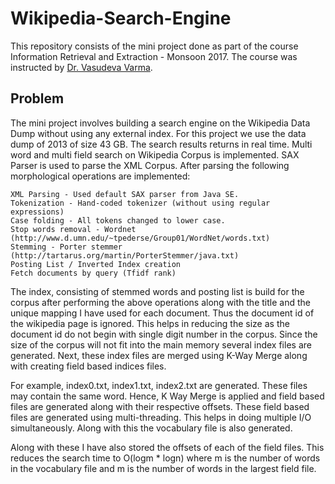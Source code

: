 Wikipedia-Search-Engine
========================

This repository consists of the mini project done as part of the course Information Retrieval and Extraction - Monsoon 2017. The course was instructed by [Dr. Vasudeva Varma](http://faculty.iiit.ac.in/~vv/Home.html). 

## Problem
The mini project involves building a search engine on the Wikipedia Data Dump without using any external index. For this project we use the data dump of 2013 of size 43 GB. The search results returns in real time. Multi word and multi field search on Wikipedia Corpus is implemented. SAX Parser is used to parse the XML Corpus. After parsing the following morphological operations are implemented:

    XML Parsing - Used default SAX parser from Java SE.
    Tokenization - Hand-coded tokenizer (without using regular expressions)
    Case folding - All tokens changed to lower case.
    Stop words removal - Wordnet (http://www.d.umn.edu/~tpederse/Group01/WordNet/words.txt)
    Stemming - Porter stemmer (http://tartarus.org/martin/PorterStemmer/java.txt)
    Posting List / Inverted Index creation
    Fetch documents by query (Tfidf rank)


The index, consisting of stemmed words and posting list is build for the corpus after performing the above operations along with the title and the unique mapping I have used for each document. Thus the document id of the wikipedia page is ignored. This helps in reducing the size as the document id do not begin with single digit number in the corpus. Since the size of the corpus will not fit into the main memory several index files are generated. Next, these index files are merged using K-Way Merge along with creating field based indices files.

For example, index0.txt, index1.txt, index2.txt are generated. These files may contain the same word. Hence, K Way Merge is applied and field based files are generated along with their respective offsets. These field based files are generated using multi-threading. This helps in doing multiple I/O simultaneously. Along with this the vocabulary file is also generated.

Along with these I have also stored the offsets of each of the field files. This reduces the search time to O(logm * logn) where m is the number of words in the vocabulary file and m is the number of words in the largest field file.
